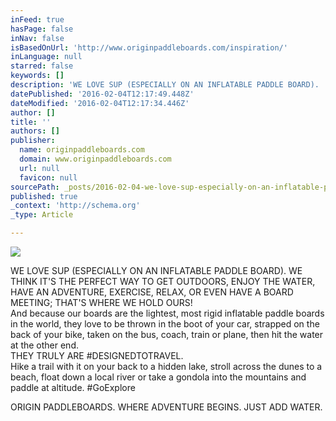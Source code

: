 ```yaml
---
inFeed: true
hasPage: false
inNav: false
isBasedOnUrl: 'http://www.originpaddleboards.com/inspiration/'
inLanguage: null
starred: false
keywords: []
description: 'WE LOVE SUP (ESPECIALLY ON AN INFLATABLE PADDLE BOARD).  WE THINK IT’S THE PERFECT WAY TO GET OUTDOORS, ENJOY THE WATER, HAVE AN ADVENTURE, EXERCISE, RELAX, OR '
datePublished: '2016-02-04T12:17:49.448Z'
dateModified: '2016-02-04T12:17:34.446Z'
author: []
title: ''
authors: []
publisher:
  name: originpaddleboards.com
  domain: www.originpaddleboards.com
  url: null
  favicon: null
sourcePath: _posts/2016-02-04-we-love-sup-especially-on-an-inflatable-paddle-board-we.md
published: true
_context: 'http://schema.org'
_type: Article

---
```

![](http://static1.squarespace.com/static/54900a37e4b0b2347c5f2284/54c7ca04e4b0ed9d4dbbc728/54c7d1e3e4b06384ed8cf190/1422381549222/12%276+11%270+Friends+Paddle_Fotor.jpg?format=1500w)

WE LOVE SUP (ESPECIALLY ON AN INFLATABLE PADDLE BOARD). WE THINK IT'S THE PERFECT WAY TO GET OUTDOORS, ENJOY THE WATER, HAVE AN ADVENTURE, EXERCISE, RELAX, OR EVEN HAVE A BOARD MEETING; THAT'S WHERE WE HOLD OURS!   
And because our boards are the lightest, most rigid inflatable paddle boards in the world, they love to be thrown in the boot of your car, strapped on the back of your bike, taken on the bus, coach, train or plane, then hit the water at the other end.   
THEY TRULY ARE \#DESIGNEDTOTRAVEL.   
Hike a trail with it on your back to a hidden lake, stroll across the dunes to a beach, float down a local river or take a gondola into the mountains and paddle at altitude. \#GoExplore 

ORIGIN PADDLEBOARDS. WHERE ADVENTURE BEGINS. JUST ADD WATER.